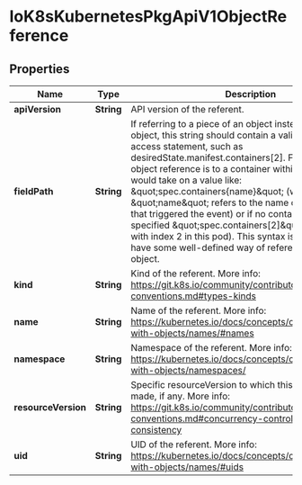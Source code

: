 
# IoK8sKubernetesPkgApiV1ObjectReference

## Properties
Name | Type | Description | Notes
------------ | ------------- | ------------- | -------------
**apiVersion** | **String** | API version of the referent. |  [optional]
**fieldPath** | **String** | If referring to a piece of an object instead of an entire object, this string should contain a valid JSON/Go field access statement, such as desiredState.manifest.containers[2]. For example, if the object reference is to a container within a pod, this would take on a value like: \&quot;spec.containers{name}\&quot; (where \&quot;name\&quot; refers to the name of the container that triggered the event) or if no container name is specified \&quot;spec.containers[2]\&quot; (container with index 2 in this pod). This syntax is chosen only to have some well-defined way of referencing a part of an object. |  [optional]
**kind** | **String** | Kind of the referent. More info: https://git.k8s.io/community/contributors/devel/api-conventions.md#types-kinds |  [optional]
**name** | **String** | Name of the referent. More info: https://kubernetes.io/docs/concepts/overview/working-with-objects/names/#names |  [optional]
**namespace** | **String** | Namespace of the referent. More info: https://kubernetes.io/docs/concepts/overview/working-with-objects/namespaces/ |  [optional]
**resourceVersion** | **String** | Specific resourceVersion to which this reference is made, if any. More info: https://git.k8s.io/community/contributors/devel/api-conventions.md#concurrency-control-and-consistency |  [optional]
**uid** | **String** | UID of the referent. More info: https://kubernetes.io/docs/concepts/overview/working-with-objects/names/#uids |  [optional]



